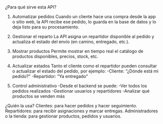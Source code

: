 ¿Para qué sirve esta API?

 1. Automatizar pedidos
Cuando un cliente hace una compra desde la app o sitio web, la API recibe ese pedido, lo guarda en la base de datos y lo deja listo para su procesamiento.
2.  Gestionar el reparto
La API asigna un repartidor disponible al pedido y actualiza el estado del envío (en camino, entregado, etc.).
3.  Mostrar productos
Permite mostrar en tiempo real el catálogo de productos disponibles, precios, stock, etc.

4.  Actualizar estados
Tanto el cliente como el repartidor pueden consultar o actualizar el estado del pedido, por ejemplo:
-Cliente: “¿Dónde está mi pedido?”
-Repartidor: “Ya entregado”

5.  Control administrativo
-Desde el backend se puede:
-Ver todos los pedidos realizados
-Gestionar usuarios y repartidores
-Analizar qué productos se venden más

¿Quién la usa?
Clientes: para hacer pedidos y hacer seguimiento.
Repartidores: para recibir asignaciones y marcar entregas.
Administradores o la tienda: para gestionar productos, pedidos y usuarios.


